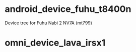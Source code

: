 android_device_fuhu_t8400n
==========================

Device tree for Fuhu Nabi 2 NV7A (mt799)
# omni_device_lava_irsx1
